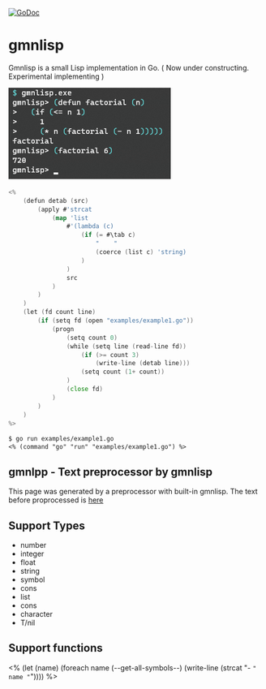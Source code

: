 [![GoDoc](https://godoc.org/github.com/hymkor/gmnlisp?status.svg)](https://godoc.org/github.com/hymkor/gmnlisp)

gmnlisp
=======

Gmnlisp is a small Lisp implementation in Go.
( Now under constructing. Experimental implementing )

![Example image](factorial.png)

```go
<%
    (defun detab (src)
        (apply #'strcat
            (map 'list
                #'(lambda (c)
                    (if (= #\tab c)
                        "    "
                        (coerce (list c) 'string)
                    )
                )
                src
            )
        )
    )
    (let (fd count line)
        (if (setq fd (open "examples/example1.go"))
            (progn
                (setq count 0)
                (while (setq line (read-line fd))
                    (if (>= count 3)
                        (write-line (detab line)))
                    (setq count (1+ count))
                )
                (close fd)
            )
        )
    )
%>
```

```
$ go run examples/example1.go
<% (command "go" "run" "examples/example1.go") %>
```

gmnlpp - Text preprocessor by gmnlisp
-------------------------------------

This page was generated by a preprocessor with built-in gmnlisp.
The text before proprocessed is [here](https://raw.githubusercontent.com/hymkor/gmnlisp/master/_README.md)

Support Types
-------------

- number
- integer
- float
- string
- symbol
- cons
- list
- cons
- character
- T/nil

Support functions
-----------------

<%
    (let (name)
        (foreach name (--get-all-symbols--)
            (write-line (strcat "- `" name "`"))))
%>

